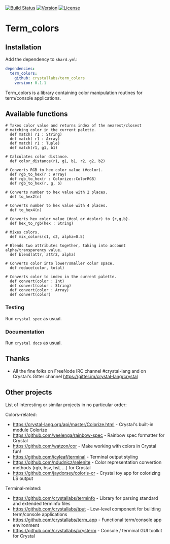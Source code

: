 [![Build Status](https://travis-ci.com/crystallabs/term_colors.svg?branch=master)](https://travis-ci.com/crystallabs/term_colors)
[![Version](https://img.shields.io/github/tag/crystallabs/term_colors.svg?maxAge=360)](https://github.com/crystallabs/term_colors/releases/latest)
[![License](https://img.shields.io/github/license/crystallabs/term_colors.svg)](https://github.com/crystallabs/term_colors/blob/master/LICENSE)

# Term_colors

## Installation

Add the dependency to `shard.yml`:

```yaml
dependencies:
  term_colors:
    github: crystallabs/term_colors
    version: 0.1.1
```

Term_colors is a library containing color manipulation routines for term/console applications.

## Available functions

```
# Takes color value and returns index of the nearest/closest
# matching color in the current palette.
  def match( r1 : String)
  def match( r1 : Array)
  def match( r1 : Tuple)
  def match(r1, g1, b1)

# Calculates color distance.
  def color_distance(r1, g1, b1, r2, g2, b2)

# Converts RGB to hex color value (#color).
  def rgb_to_hex(r : Array)
  def rgb_to_hex(r : Colorize::ColorRGB)
  def rgb_to_hex(r, g, b)

# Converts number to hex value with 2 places.
  def to_hex2(n)

# Converts number to hex value with 4 places.
  def to_hex4(n)

# Converts hex color value (#col or #color) to {r,g,b}.
  def hex_to_rgb(hex : String)

# Mixes colors.
  def mix_colors(c1, c2, alpha=0.5)

# Blends two attributes together, taking into account alpha/transparency value.
  def blend(attr, attr2, alpha)

# Converts color into lower/smaller color space.
  def reduce(color, total)

# Converts color to index in the current palette.
  def convert(color : Int)
  def convert(color : String)
  def convert(color : Array)
  def convert(color)
```

### Testing

Run `crystal spec` as usual.

### Documentation

Run `crystal docs` as usual.

## Thanks

* All the fine folks on FreeNode IRC channel #crystal-lang and on Crystal's Gitter channel https://gitter.im/crystal-lang/crystal

## Other projects

List of interesting or similar projects in no particular order:

Colors-related:

- https://crystal-lang.org/api/master/Colorize.html - Crystal's built-in module Colorize
- https://github.com/veelenga/rainbow-spec - Rainbow spec formatter for Crystal
- https://github.com/watzon/cor - Make working with colors in Crystal fun!
- https://github.com/icyleaf/terminal - Terminal output styling
- https://github.com/ndudnicz/selenite - Color representation convertion methods (rgb, hsv, hsl, ...) for Crystal
- https://github.com/jaydorsey/colorls-cr - Crystal toy app for colorizing LS output

Terminal-related:

- https://github.com/crystallabs/terminfo - Library for parsing standard and extended terminfo files
- https://github.com/crystallabs/tput - Low-level component for building term/console applications
- https://github.com/crystallabs/term_app - Functional term/console app environment
- https://github.com/crystallabs/crysterm - Console / terminal GUI toolkit for Crystal
